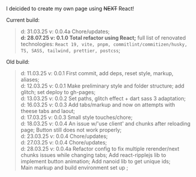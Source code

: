 I deicided to create my own page using ~~NEXT~~ React!

Current build:<br> 
> d: 31.03.25 v: 0.0.4a Chore/updates;<br>
> <b>d: 28.07.25 v: 0.1.0 Total refactor using React;</b>
> full list of renovated technologies:
> `React 19, vite, pnpm, commitlint/commitizen/husky, TS, SASS, tailwind, prettier, postcss`;<br>

Old build: 
> d: 11.03.25 v: 0.0.1 First commit, add deps, reset style, markup, aliases;<br>
> d: 12.03.25 v: 0.0.1 Make preliminary style and folder structure; add glitch; set deploy to gh-pages;<br>
> d: 13.03.25 v: 0.0.2 Set paths, glitch effect + dart sass 3 adaptation;<br>
> d: 16.03.25 v: 0.0.3 Add tabs/markup and now on attempts with theese tabs and laout;<br>
> d: 17.03.25 v: 0.0.3 Small style touches/chore;<br>
> d: 18.03.25 v: 0.0.4 An issue w/'use client' and chunks after reloading page; Button still does not work properly;<br>
> d: 23.03.25 v: 0.0.4 Chore/updates;<br>
> d: 27.03.25 v: 0.0.4 Chore/updates;<br>
> d: 28.03.25 v: 0.0.4a Refactor config to fix multiple rerender/next chunks issues while changing tabs; Add react-ripplejs lib to implement button animation; Add nanoid lib to get unique ids;<br>
Main markup and build environment set up ;